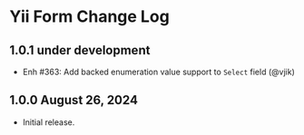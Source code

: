 # Yii Form Change Log

## 1.0.1 under development

- Enh #363: Add backed enumeration value support to `Select` field (@vjik)

## 1.0.0 August 26, 2024

- Initial release.
